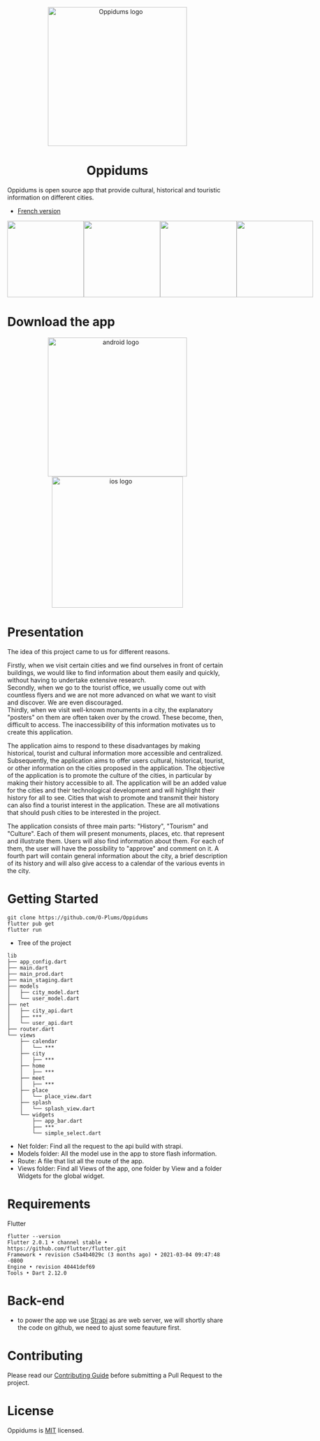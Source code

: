 <p align="center">
  <a href="https://oppidums.com/">
    <img src="https://github.com/O-Plums/Oppidums/blob/main/assets/oppidums.png" width="318px" alt="Oppidums logo" />
  </a>
  <h1 align='center'>Oppidums</h1>
</p>

Oppidums is open source app that provide cultural, historical and touristic information on different cities.

* [French version](https://github.com/O-Plums/Oppidums/blob/main/ReadmeFR.md)

<div style='display:flex;flex-direction:row'>
<img src="https://github.com/O-Plums/Oppidums/blob/main/repo_images/screenshot1.png" width="175" height="auto" />
<img src="https://github.com/O-Plums/Oppidums/blob/main/repo_images/screenshot2.png" width="175" height="auto" />
<img src="https://github.com/O-Plums/Oppidums/blob/main/repo_images/screenshot3.png" width="175" height="auto" />
<img src="https://github.com/O-Plums/Oppidums/blob/main/repo_images/screenshot4.png" width="175" height="auto" />
</div>

# Download the app
<p align="center">
  <a href="https://play.google.com/store/apps/details?id=com.oppidum.app">
    <img src="https://github.com/O-Plums/Oppidums/blob/main/repo_images/playstore.png" width="318px" alt="android logo" />
  </a>
     <a href="https://apps.apple.com/us/app/oppidums/id1574072581">
    <img src="https://github.com/O-Plums/Oppidums/blob/main/repo_images/appstore.png" width="300px" alt="ios logo" />
  </a>
</p>

# Presentation

The idea of this project came to us for different reasons. 

Firstly, when we visit certain cities and we find ourselves in front of certain buildings, we would like to find information about them easily and quickly, without having to undertake extensive research. \
Secondly, when we go to the tourist office, we usually come out with countless flyers and we are not more advanced on what we want to visit and discover. We are even discouraged. \
Thirdly, when we visit well-known monuments in a city, the explanatory "posters" on them are often taken over by the crowd. These become, then, difficult to access. The inaccessibility of this information motivates us to create this application. 

The application aims to respond to these disadvantages by making historical, tourist and cultural information more accessible and centralized.
Subsequently, the application aims to offer users cultural, historical, tourist, or other information on the cities proposed in the application. The objective of the application is to promote the culture of the cities, in particular by making their history accessible to all. The application will be an added value for the cities and their technological development and will highlight their history for all to see. Cities that wish to promote and transmit their history can also find a tourist interest in the application. These are all motivations that should push cities to be interested in the project. 

The application consists of three main parts: "History", "Tourism" and "Culture". Each of them will present monuments, places, etc. that represent and illustrate them. Users will also find information about them. For each of them, the user will have the possibility to "approve" and comment on it. A fourth part will contain general information about the city, a brief description of its history and will also give access to a calendar of the various events in the city.

# Getting Started

```
git clone https://github.com/O-Plums/Oppidums
flutter pub get
flutter run
```
* Tree of the project
```
lib
├── app_config.dart 
├── main.dart
├── main_prod.dart
├── main_staging.dart
├── models
│   ├── city_model.dart
│   └── user_model.dart
├── net 
│   ├── city_api.dart
│   ├── ***
│   └── user_api.dart
├── router.dart
└── views
    ├── calendar
    │   └── ***
    ├── city
    │   ├── ***
    ├── home
    │   ├── ***
    ├── meet
    │   ├── ***
    ├── place
    │   └── place_view.dart
    ├── splash
    │   └── splash_view.dart
    └── widgets
        ├── app_bar.dart
        ├── ***
        └── simple_select.dart
```
* Net folder: Find all the request to the api build with strapi.
* Models folder: All the model use in the app to store flash information.
* Route: A file that list all the route of the app.
* Views folder: Find all Views of the app, one folder by View and a folder Widgets for the global widget.

# Requirements

Flutter
```
flutter --version
Flutter 2.0.1 • channel stable • https://github.com/flutter/flutter.git
Framework • revision c5a4b4029c (3 months ago) • 2021-03-04 09:47:48 -0800
Engine • revision 40441def69
Tools • Dart 2.12.0
```
# Back-end

* to power the app we use [Strapi](https://github.com/strapi/strapi) as are web server, we will shortly share the code on github, we need to ajust some feauture first.

# Contributing

Please read our [Contributing Guide](https://github.com/O-Plums/Oppidums/blob/main/CONTRIBUTING.md) before submitting a Pull Request to the project.

# License

Oppidums is [MIT](https://github.com/O-Plums/Oppidums/blob/main/LICENSE) licensed.

